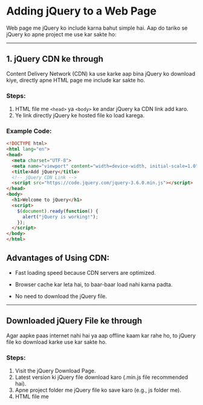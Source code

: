 # Adding jQuery to a Web Page  

Web page me jQuery ko include karna bahut simple hai. Aap do tariko se jQuery ko apne project me use kar sakte ho:  

---

## 1. jQuery CDN ke through  
Content Delivery Network (CDN) ka use karke aap bina jQuery ko download kiye, directly apne HTML page me include kar sakte ho.  

### Steps:  
1. HTML file me `<head>` ya `<body>` ke andar jQuery ka CDN link add karo.  
2. Ye link directly jQuery ke hosted file ko load karega.  

### Example Code:  
```html
<!DOCTYPE html>
<html lang="en">
<head>
  <meta charset="UTF-8">
  <meta name="viewport" content="width=device-width, initial-scale=1.0">
  <title>Add jQuery</title>
  <!-- jQuery CDN Link -->
  <script src="https://code.jquery.com/jquery-3.6.0.min.js"></script>
</head>
<body>
  <h1>Welcome to jQuery</h1>
  <script>
    $(document).ready(function() {
      alert("jQuery is working!");
    });
  </script>
</body>
</html>
```

## Advantages of Using CDN:

- Fast loading speed because CDN servers are optimized.

- Browser cache kar leta hai, to baar-baar load nahi karna padta.

- No need to download the jQuery file.


---

## Downloaded jQuery File ke through

Agar aapke paas internet nahi hai ya aap offline kaam kar rahe ho, to jQuery file ko download karke use kar sakte ho.

### Steps:

1. Visit the jQuery Download Page.
2. Latest version ki jQuery file download karo (.min.js file recommended hai).
3. Apne project folder me jQuery file ko save karo (e.g., js folder me).
4. HTML file me <script> tag ke andar uska path specify karo.



## Example Code:

```html
<!DOCTYPE html>
<html lang="en">
<head>
  <meta charset="UTF-8">
  <meta name="viewport" content="width=device-width, initial-scale=1.0">
  <title>Add jQuery</title>
  <!-- Local jQuery File -->
  <script src="js/jquery-3.6.0.min.js"></script>
</head>
<body>
  <h1>Welcome to Offline jQuery</h1>
  <script>
    $(document).ready(function() {
      console.log("jQuery is loaded from a local file!");
    });
  </script>
</body>
</html>
```

## Advantages of Downloaded File:
- Offline usage.
- No dependency on internet speed or CDN availability.

---

## Conclusion

- Aapko apne project ke requirement ke hisaab se CDN ya downloaded file ka use karna chahiye.
- CDN faster hai aur hassle-free hota hai.
- Downloaded file aapke local setup ke liye convenient hai.
